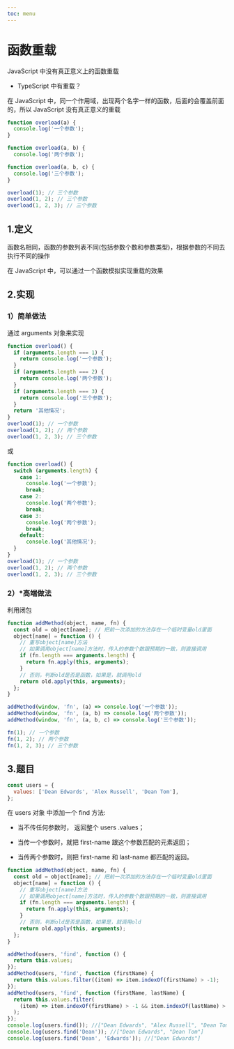 ```yaml
---
toc: menu
---
```


# 函数重载

JavaScript 中没有真正意义上的函数重载

- TypeScript 中有重载？

在 JavaScript 中，同一个作用域，出现两个名字一样的函数，后面的会覆盖前面的，所以 JavaScript 没有真正意义的重载

```js
function overload(a) {
  console.log('一个参数');
}

function overload(a, b) {
  console.log('两个参数');

function overload(a, b, c) {
  console.log('三个参数');
}

overload(1); // 三个参数
overload(1, 2); // 三个参数
overload(1, 2, 3); // 三个参数
```

## 1.定义

函数名相同，函数的参数列表不同(包括参数个数和参数类型)，根据参数的不同去执行不同的操作

在 JavaScript 中，可以通过一个函数模拟实现重载的效果

## 2.实现

### 1）简单做法

通过 arguments 对象来实现

```js
function overload() {
  if (arguments.length === 1) {
    return console.log('一个参数');
  }
  if (arguments.length === 2) {
    return console.log('两个参数');
  }
  if (arguments.length === 3) {
    return console.log('三个参数');
  }
  return '其他情况';
}
overload(1); // 一个参数
overload(1, 2); // 两个参数
overload(1, 2, 3); // 三个参数
```

或

```js
function overload() {
  switch (arguments.length) {
    case 1:
      console.log('一个参数');
      break;
    case 2:
      console.log('两个参数');
      break;
    case 3:
      console.log('两个参数');
      break;
    default:
      console.log('其他情况');
  }
}
overload(1); // 一个参数
overload(1, 2); // 两个参数
overload(1, 2, 3); // 三个参数
```

### 2）\*高端做法

利用闭包

```js
function addMethod(object, name, fn) {
  const old = object[name]; // 把前一次添加的方法存在一个临时变量old里面
  object[name] = function () {
    // 重写object[name]方法
    // 如果调用object[name]方法时，传入的参数个数跟预期的一致，则直接调用
    if (fn.length === arguments.length) {
      return fn.apply(this, arguments);
    }
    // 否则，判断old是否是函数，如果是，就调用old
    return old.apply(this, arguments);
  };
}

addMethod(window, 'fn', (a) => console.log('一个参数'));
addMethod(window, 'fn', (a, b) => console.log('两个参数'));
addMethod(window, 'fn', (a, b, c) => console.log('三个参数'));

fn(1); // 一个参数
fn(1, 2); // 两个参数
fn(1, 2, 3); // 三个参数
```

## 3.题目

```js
const users = {
  values: ['Dean Edwards', 'Alex Russell', 'Dean Tom'],
};
```

在 users 对象 中添加一个 find 方法:

- 当不传任何参数时， 返回整个 users .values；

- 当传一个参数时，就把 first-name 跟这个参数匹配的元素返回；

- 当传两个参数时，则把 first-name 和 last-name 都匹配的返回。

```js
function addMethod(object, name, fn) {
  const old = object[name]; // 把前一次添加的方法存在一个临时变量old里面
  object[name] = function () {
    // 重写object[name]方法
    // 如果调用object[name]方法时，传入的参数个数跟预期的一致，则直接调用
    if (fn.length === arguments.length) {
      return fn.apply(this, arguments);
    }
    // 否则，判断old是否是函数，如果是，就调用old
    return old.apply(this, arguments);
  };
}

addMethod(users, 'find', function () {
  return this.values;
});
addMethod(users, 'find', function (firstName) {
  return this.values.filter((item) => item.indexOf(firstName) > -1);
});
addMethod(users, 'find', function (firstName, lastName) {
  return this.values.filter(
    (item) => item.indexOf(firstName) > -1 && item.indexOf(lastName) > -1,
  );
});
console.log(users.find()); //["Dean Edwards", "Alex Russell", "Dean Tom"]
console.log(users.find('Dean')); //["Dean Edwards", "Dean Tom"]
console.log(users.find('Dean', 'Edwards')); //["Dean Edwards"]
```
